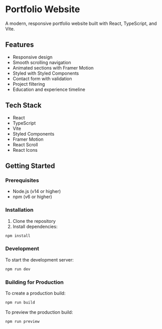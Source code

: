 # Portfolio Website

A modern, responsive portfolio website built with React, TypeScript, and Vite.

## Features

- Responsive design
- Smooth scrolling navigation
- Animated sections with Framer Motion
- Styled with Styled Components
- Contact form with validation
- Project filtering
- Education and experience timeline

## Tech Stack

- React
- TypeScript
- Vite
- Styled Components
- Framer Motion
- React Scroll
- React Icons

## Getting Started

### Prerequisites

- Node.js (v14 or higher)
- npm (v6 or higher)

### Installation

1. Clone the repository
2. Install dependencies:

```bash
npm install
```

### Development

To start the development server:

```bash
npm run dev
```

### Building for Production

To create a production build:

```bash
npm run build
```

To preview the production build:

```bash
npm run preview
```
